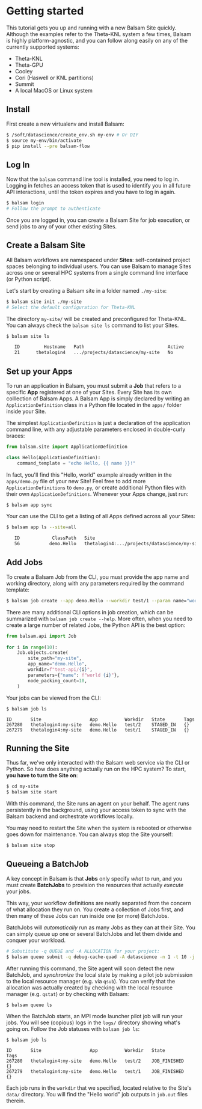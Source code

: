 # Getting started

This tutorial gets you up and running with a new Balsam Site quickly.
Although the examples refer to the Theta-KNL system a few times, Balsam is
highly platform-agnostic, and you can follow along easily on any of the currently
supported systems:

- Theta-KNL
- Theta-GPU
- Cooley
- Cori (Haswell or KNL partitions)
- Summit
- A local MacOS or Linux system

## Install

First create a new virtualenv and install Balsam:

```bash
$ /soft/datascience/create_env.sh my-env # Or DIY
$ source my-env/bin/activate
$ pip install --pre balsam-flow
```

## Log In 

Now that the `balsam` command line tool is installed, you need to log in. 
Logging in fetches an access token that is used to identify you 
in all future API interactions, until the token expires and you have to log in again.

```bash
$ balsam login
# Follow the prompt to authenticate
```

Once you are logged in, you can create a Balsam Site for job execution, or send jobs to any of your other existing Sites.


## Create a Balsam Site

All Balsam workflows are namespaced under **Sites**: self-contained project
spaces belonging to individual users. You can use Balsam to manage
Sites across one or several HPC systems from a single command line interface (or Python script).

Let's start by creating a Balsam site in a folder named `./my-site`:

```bash
$ balsam site init ./my-site
# Select the default configuration for Theta-KNL
```

The directory `my-site/` will be created and preconfigured for Theta-KNL.
You can always check the `balsam site ls` command to list your Sites.

```bash
$ balsam site ls

   ID         Hostname   Path                               Active
   21      thetalogin4   .../projects/datascience/my-site   No 
```

## Set up your Apps

To run an application in Balsam, you must submit a **Job** that refers to a
specific **App** registered at one of your Sites.  Every Site has its own
colllection of Balsam Apps. A Balsam App is simply declared by writing an `ApplicationDefinition`
class in a Python file located in the `apps/` folder inside your Site.

The simplest `ApplicationDefinition` is just a declaration of the application command line, with any adjustable parameters enclosed in double-curly braces:

```python
from balsam.site import ApplicationDefinition

class Hello(ApplicationDefinition):
    command_template = "echo Hello, {{ name }}!"
```

In fact, you'll find this "Hello, world" example already written in the `apps/demo.py` file of your new Site!   Feel free to add more `ApplicationDefinitions` to `demo.py`, or create additional Python files with their own `ApplicationDefinitions`.  Whenever your Apps change, just run:

```bash
$ balsam app sync
```

Your can use the CLI to get a listing of all Apps defined across all your Sites:

```bash
$ balsam app ls --site=all

   ID            ClassPath   Site                
   56           demo.Hello   thetalogin4:.../projects/datascience/my-site
```


## Add Jobs

To create a Balsam Job from the CLI, you must provide the app name and working directory,
along with any parameters required by the command template:
```bash
$ balsam job create --app demo.Hello --workdir test/1 --param name="world"
```

There are many additional CLI options in job creation, which can be summarized with `balsam job create --help`.
More often, when you need to create a large number of related Jobs, the Python API is 
the best option:

```python
from balsam.api import Job
 
for i in range(10):
    Job.objects.create(
        site_path="my-site",
        app_name="demo.Hello",
        workdir=f"test-api/{i}", 
        parameters={"name": f"world {i}"},
        node_packing_count=10,
    )
```

Your jobs can be viewed from the CLI:
```
$ balsam job ls

ID       Site                  App          Workdir   State       Tags  
267280   thetalogin4:my-site   demo.Hello   test/2    STAGED_IN   {}    
267279   thetalogin4:my-site   demo.Hello   test/1    STAGED_IN   {} 
```

## Running the Site

Thus far, we've only interacted with the Balsam web service via the CLI or Python.
So how does anything actually run on the HPC system?
To start, **you have to turn the Site on**:

```bash
$ cd my-site
$ balsam site start
```

With this command, the Site runs an agent on your behalf.  The agent runs
persistently in the background, using
your access token to sync with the
Balsam backend and orchestrate workflows locally. 

You may need to restart the Site when the system is rebooted or otherwise goes down
for maintenance.  You can always stop the Site yourself:

```bash
$ balsam site stop
```

## Queueing a BatchJob

A key concept in Balsam is that **Jobs** only specify *what* to run, and you must
create **BatchJobs** to provision the resources that actually *execute* your jobs.

This way, your workflow definitions are neatly separated from the
concern of what allocation they run on.  You create a collection of Jobs first,
and then many of these Jobs can run inside one (or more) BatchJobs.

BatchJobs will *automatically* run as many Jobs as they can at their Site.  You can simply
queue up one or several BatchJobs and let them divide and conquer your workload. 

```bash
# Substitute -q QUEUE and -A ALLOCATION for your project:
$ balsam queue submit -q debug-cache-quad -A datascience -n 1 -t 10 -j mpi 
```

After running this command, the Site agent will soon detect the new BatchJob, and 
*synchronize* the local state by making a pilot job submission to the local resource manager (e.g. via `qsub`). 
You can verify that the allocation was actually created by checking with the local resource manager (e.g.  `qstat`) or by checking with Balsam:

```bash
$ balsam queue ls
```

When the BatchJob starts, an MPI mode launcher pilot job will run your jobs. You will see (copious) logs in the `logs/`  directory showing what's going on.  Follow the Job statuses with `balsam job ls`:

```
$ balsam job ls

ID       Site                  App          Workdir   State          Tags  
267280   thetalogin4:my-site   demo.Hello   test/2    JOB_FINISHED   {}    
267279   thetalogin4:my-site   demo.Hello   test/1    JOB_FINISHED   {} 
```

Each job runs in the `workdir` that we specified, located relative to the Site's
`data/` directory.  You will find the "Hello world" job outputs in `job.out`
files therein.
